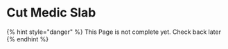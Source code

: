 # Cut Medic Slab

{% hint style="danger" %}
This Page is not complete yet. Check back later
{% endhint %}

